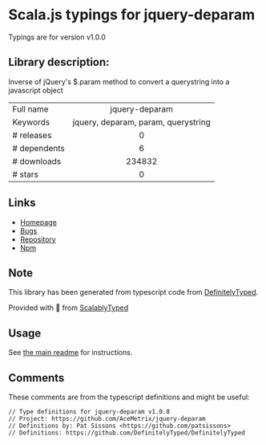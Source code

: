 
# Scala.js typings for jquery-deparam

Typings are for version v1.0.0

## Library description:
Inverse of jQuery's $.param method to convert a querystring into a javascript object

|                    |                 |
| ------------------ | :-------------: |
| Full name          | jquery-deparam |
| Keywords           | jquery, deparam, param, querystring |
| # releases         | 0 |
| # dependents       | 6 |
| # downloads        | 234832 |
| # stars            | 0 |

## Links
- [Homepage](https://github.com/AceMetrix/jquery-deparam#readme)
- [Bugs](https://github.com/AceMetrix/jquery-deparam/issues)
- [Repository](https://github.com/AceMetrix/jquery-deparam)
- [Npm](https://www.npmjs.com/package/jquery-deparam)
    


## Note
This library has been generated from typescript code from [DefinitelyTyped](https://definitelytyped.org).

Provided with :purple_heart: from [ScalablyTyped](https://github.com/oyvindberg/ScalablyTyped)

## Usage
See [the main readme](../../readme.md) for instructions.

## Comments

These comments are from the typescript definitions and might be useful:
```
// Type definitions for jquery-deparam v1.0.0
// Project: https://github.com/AceMetrix/jquery-deparam
// Definitions by: Pat Sissons <https://github.com/patsissons>
// Definitions: https://github.com/DefinitelyTyped/DefinitelyTyped

```

